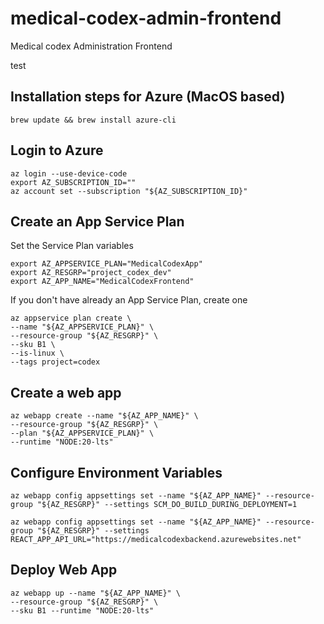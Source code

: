 # medical-codex-admin-frontend
Medical codex Administration Frontend

test

## Installation steps for Azure (MacOS based)

```shell
brew update && brew install azure-cli
```

## Login to Azure

```shell
az login --use-device-code
export AZ_SUBSCRIPTION_ID=""
az account set --subscription "${AZ_SUBSCRIPTION_ID}"
```

## Create an App Service Plan

Set the Service Plan variables

```shell
export AZ_APPSERVICE_PLAN="MedicalCodexApp"
export AZ_RESGRP="project_codex_dev"
export AZ_APP_NAME="MedicalCodexFrontend"
```

If you don't have already an App Service Plan, create one

```shell
az appservice plan create \
--name "${AZ_APPSERVICE_PLAN}" \
--resource-group "${AZ_RESGRP}" \
--sku B1 \
--is-linux \
--tags project=codex
```

## Create a web app

```shell
az webapp create --name "${AZ_APP_NAME}" \
--resource-group "${AZ_RESGRP}" \
--plan "${AZ_APPSERVICE_PLAN}" \
--runtime "NODE:20-lts"
```

## Configure Environment Variables

```shell
az webapp config appsettings set --name "${AZ_APP_NAME}" --resource-group "${AZ_RESGRP}" --settings SCM_DO_BUILD_DURING_DEPLOYMENT=1
```

```shell
az webapp config appsettings set --name "${AZ_APP_NAME}" --resource-group "${AZ_RESGRP}" --settings REACT_APP_API_URL="https://medicalcodexbackend.azurewebsites.net"
```

## Deploy Web App

```
az webapp up --name "${AZ_APP_NAME}" \
--resource-group "${AZ_RESGRP}" \
--sku B1 --runtime "NODE:20-lts"
```